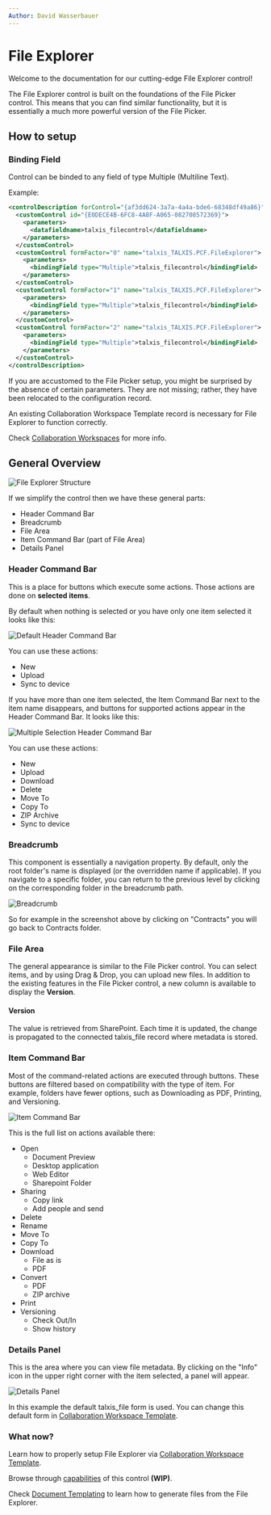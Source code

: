 ```yaml
---
Author: David Wasserbauer
---
```


# File Explorer

Welcome to the documentation for our cutting-edge File Explorer control! 

The File Explorer control is built on the foundations of the File Picker control. This means that you can find similar functionality, but it is essentially a much more powerful version of the File Picker.

## How to setup

### Binding Field
Control can be binded to any field of type Multiple (Multiline Text).

Example:

```xml
<controlDescription forControl="{af3dd624-3a7a-4a4a-bde6-68348df49a86}">
  <customControl id="{E0DECE4B-6FC8-4A8F-A065-082708572369}">
    <parameters>
      <datafieldname>talxis_filecontrol</datafieldname>
    </parameters>
  </customControl>
  <customControl formFactor="0" name="talxis_TALXIS.PCF.FileExplorer">
    <parameters>
      <bindingField type="Multiple">talxis_filecontrol</bindingField>
    </parameters>
  </customControl>
  <customControl formFactor="1" name="talxis_TALXIS.PCF.FileExplorer">
    <parameters>
      <bindingField type="Multiple">talxis_filecontrol</bindingField>
    </parameters>
  </customControl>
  <customControl formFactor="2" name="talxis_TALXIS.PCF.FileExplorer">
    <parameters>
      <bindingField type="Multiple">talxis_filecontrol</bindingField>
    </parameters>
  </customControl>
</controlDescription>
```

If you are accustomed to the File Picker setup, you might be surprised by the absence of certain parameters. They are not missing; rather, they have been relocated to the configuration record.

An existing Collaboration Workspace Template record is necessary for File Explorer to function correctly.

Check [Collaboration Workspaces](./collaborationworkspaces.md) for more info.

## General Overview

![File Explorer Structure](/.attachments/applications/Controls/FileExplorer/fileexplorer_overview.png)

If we simplify the control then we have these general parts:
- Header Command Bar
- Breadcrumb
- File Area
- Item Command Bar (part of File Area)
- Details Panel

### Header Command Bar

This is a place for buttons which execute some actions.
Those actions are done on **selected items**.

By default when nothing is selected or you have only one item selected it looks like this:

![Default Header Command Bar](/.attachments/applications/Controls/FileExplorer/fileexplorer_headercommandbar_default.png)

You can use these actions:
- New
- Upload
- Sync to device

If you have more than one item selected, the Item Command Bar next to the item name disappears, and buttons for supported actions appear in the Header Command Bar.
It looks like this:

![Multiple Selection Header Command Bar](/.attachments/applications/Controls/FileExplorer/fileexplorer_headercommandbar_multiple.png)

You can use these actions:
- New
- Upload
- Download
- Delete
- Move To
- Copy To
- ZIP Archive
- Sync to device

### Breadcrumb

This component is essentially a navigation property. By default, only the root folder's name is displayed (or the overridden name if applicable). If you navigate to a specific folder, you can return to the previous level by clicking on the corresponding folder in the breadcrumb path.

![Breadcrumb](/.attachments/applications/Controls/FileExplorer/fileexplorer_breadcrumb.png)

So for example in the screenshot above by clicking on "Contracts" you will go back to Contracts folder.

### File Area

The general appearance is similar to the File Picker control. You can select items, and by using Drag & Drop, you can upload new files. In addition to the existing features in the File Picker control, a new column is available to display the **Version**.

#### Version

The value is retrieved from SharePoint. Each time it is updated, the change is propagated to the connected talxis_file record where metadata is stored.

### Item Command Bar

Most of the command-related actions are executed through buttons. These buttons are filtered based on compatibility with the type of item. For example, folders have fewer options, such as Downloading as PDF, Printing, and Versioning.

![Item Command Bar](/.attachments/applications/Controls/FileExplorer/fileexplorer_itemheaderbar.png)

This is the full list on actions available there:
- Open
  - Document Preview
  - Desktop application
  - Web Editor
  - Sharepoint Folder
- Sharing
  - Copy link
  - Add people and send
- Delete
- Rename
- Move To
- Copy To
- Download
  - File as is
  - PDF
- Convert
  - PDF
  - ZIP archive
- Print
- Versioning
  - Check Out/In
  - Show history


### Details Panel

This is the area where you can view file metadata. By clicking on the "Info" icon in the upper right corner with the item selected, a panel will appear.

![Details Panel](/.attachments/applications/Controls/FileExplorer/fileexplorer_detailspanel.png)

In this example the default talxis_file form is used. You can change this default form in [Collaboration Workspace Template](./collaborationworkspaces.md).

### What now?

Learn how to properly setup File Explorer via [Collaboration Workspace Template](./collaborationworkspaces.md).

Browse through [capabilities](./actions.md) of this control **(WIP)**.

Check [Document Templating](./documenttemplating.md) to learn how to generate files from the File Explorer.

